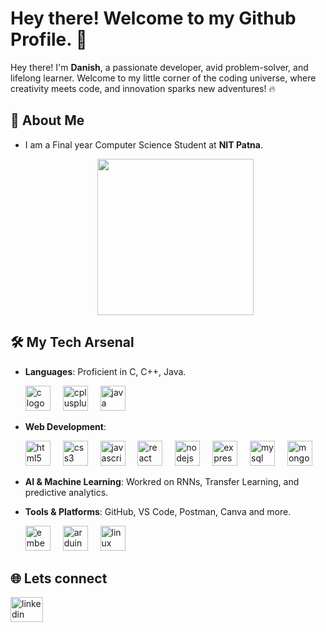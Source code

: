 # Hey there! Welcome to my Github Profile. 👋

Hey there! I'm **Danish**, a passionate developer, avid problem-solver, and lifelong learner. Welcome to my little corner of the coding universe, where creativity meets code, and innovation sparks new adventures! 🔥

## 🌌 About Me
- I am a  Final year Computer Science Student at **NIT Patna**.




  <!--  ------------------------------   GIF ------------------------------ -->

  <div align="center">
    <img height="250" src="https://images.squarespace-cdn.com/content/v1/5769fc401b631bab1addb2ab/1541580611624-TE64QGKRJG8SWAIUS7NS/ke17ZwdGBToddI8pDm48kPoswlzjSVMM-SxOp7CV59BZw-zPPgdn4jUwVcJE1ZvWQUxwkmyExglNqGp0IvTJZamWLI2zvYWH8K3-s_4yszcp2ryTI0HqTOaaUohrI8PI6FXy8c9PWtBlqAVlUS5izpdcIXDZqDYvprRqZ29Pw0o/coding-freak.gif"  />
  </div>




 <!-- Get these images from  https://profile-readme-generator.com/  -->

## 🛠️ My Tech Arsenal

- **Languages**: Proficient in C, C++, Java.
  <div align="left">
    <img src="https://cdn.jsdelivr.net/gh/devicons/devicon/icons/c/c-line.svg" height="40" alt="c logo"  />
    <img width="12" />
    <img src="https://cdn.jsdelivr.net/gh/devicons/devicon/icons/cplusplus/cplusplus-original.svg" height="40" alt="cplusplus logo"  />
    <img width="12" />
    <img src="https://cdn.jsdelivr.net/gh/devicons/devicon/icons/java/java-original.svg" height="40" alt="java logo"  />
    <img width="12" />
  </div>
  
- **Web Development**:
   <div align="left">
    <img src="https://cdn.jsdelivr.net/gh/devicons/devicon/icons/html5/html5-plain-wordmark.svg" height="40" alt="html5 logo"  />
    <img width="12" />
    <img src="https://cdn.jsdelivr.net/gh/devicons/devicon/icons/css3/css3-plain-wordmark.svg" height="40" alt="css3 logo"  />
    <img width="12" />
    <img src="https://cdn.jsdelivr.net/gh/devicons/devicon/icons/javascript/javascript-plain.svg" height="40" alt="javascript logo"  />
    <img width="12" />
    <img src="https://cdn.jsdelivr.net/gh/devicons/devicon/icons/react/react-original-wordmark.svg" height="40" alt="react logo"  />
    <img width="12" />
    <img src="https://cdn.jsdelivr.net/gh/devicons/devicon/icons/nodejs/nodejs-original-wordmark.svg" height="40" alt="nodejs logo"  />
    <img width="12" />
    <img src="https://cdn.jsdelivr.net/gh/devicons/devicon/icons/express/express-original-wordmark.svg" height="40" alt="express logo"  />
    <img width="12" />
    <img src="https://cdn.jsdelivr.net/gh/devicons/devicon/icons/mysql/mysql-original-wordmark.svg" height="40" alt="mysql logo"  />
    <img width="12" />
    <img src="https://cdn.jsdelivr.net/gh/devicons/devicon/icons/mongodb/mongodb-plain-wordmark.svg" height="40" alt="mongodb logo"  />
    <img width="12" />
   </div>

- **AI & Machine Learning**: Workred on RNNs, Transfer Learning, and predictive analytics.

- **Tools & Platforms**: GitHub, VS Code, Postman, Canva and more.
  <div align="left">
    <img src="https://cdn.jsdelivr.net/gh/devicons/devicon/icons/embeddedc/embeddedc-original.svg" height="40" alt="embeddedc logo"  />
    <img width="12" />
    <img src="https://cdn.jsdelivr.net/gh/devicons/devicon/icons/arduino/arduino-original.svg" height="40" alt="arduino logo"  />
    <img width="12" />
    <img src="https://cdn.jsdelivr.net/gh/devicons/devicon/icons/linux/linux-original.svg" height="40" alt="linux logo"  />
  </div>





## 🌐 Lets connect
  <div align="left">
    <a href="https://www.linkedin.com/in/danish-hussain-dar-b06531228/" target="_blank">
      <img src="https://raw.githubusercontent.com/maurodesouza/profile-readme-generator/master/src/assets/icons/social/linkedin/default.svg" width="52" height="40" alt="linkedin logo"  />
    </a>
  </div>





<!-- 
<div align="center">
  <img src="https://github-readme-stats.vercel.app/api?username=Danish-H099&hide_title=false&hide_rank=false&show_icons=true&include_all_commits=true&count_private=true&disable_animations=false&theme=dracula&locale=en&hide_border=false&order=1" height="150" alt="stats graph"  />
</div>
-->



